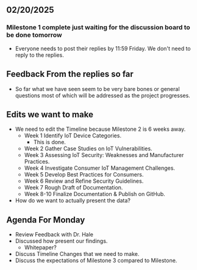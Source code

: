 ## 02/20/2025

### Milestone 1 complete just waiting for the discussion board to be done tomorrow
- Everyone needs to post their replies by 11:59 Friday.  We don't need to reply to the replies.  

## Feedback From the replies so far
- So far what we have seen seem to be very bare bones or general questions most of which will be addressed as the project progresses. 

## Edits we want to make
- We need to edit the Timeline because Milestone 2 is 6 weeks away.  
  - Week 1  Identify IoT Device Categories.  
    - This is done.  
  - Week 2  Gather Case Studies on IoT Vulnerabilities.  
  - Week 3  Assessing IoT Security: Weaknesses and Manufacturer Practices.  
  - Week 4  Investigate Consumer IoT Management Challenges.  
  - Week 5  Develop Best Practices for Consumers.  
  - Week 6  Review and Refine Security Guidelines.  
  - Week 7  Rough Draft of Documentation.  
  - Week 8-10   Finalize Documentation & Publish on GitHub.  
- How do we want to actually present the data?

## Agenda For Monday
- Review Feedback with Dr. Hale
- Discussed how present our findings.
  - Whitepaper?
- Discuss Timeline Changes that we need to make.  
- Discuss the expectations of Milestone 3 compared to Milestone. 
